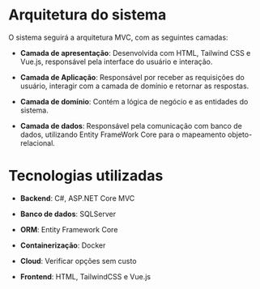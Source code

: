 # Arquitetura do sistema

O sistema seguirá a arquitetura MVC, com as seguintes camadas:

- **Camada de apresentação**: Desenvolvida com HTML, Tailwind CSS e Vue.js, responsável pela interface do usuário e interação.

- **Camada de Aplicação**: Responsável por receber as requisições do usuário, interagir com a camada de domínio e retornar as respostas.

- **Camada de domínio**: Contém a lógica de negócio e as entidades do sistema.

- **Camada de dados**: Responsável pela comunicação com banco de dados, utilizando Entity FrameWork Core para o mapeamento objeto-relacional.

# Tecnologias utilizadas

- **Backend**: C#, ASP.NET Core MVC

- **Banco de dados**: SQLServer

- **ORM**: Entity Framework Core

- **Containerização**: Docker

- **Cloud**: Verificar opções sem custo

- **Frontend**: HTML, TailwindCSS e Vue.js